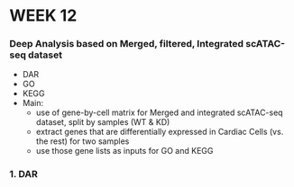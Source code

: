 # WEEK 12

### Deep Analysis based on Merged, filtered, Integrated scATAC-seq dataset

- DAR
- GO
- KEGG
- Main:
  - use of gene-by-cell matrix for Merged and integrated scATAC-seq dataset, split by samples (WT & KD)
  - extract genes that are differentially expressed in Cardiac Cells (vs. the rest) for two samples
  - use those gene lists as inputs for GO and KEGG

### 1. DAR
